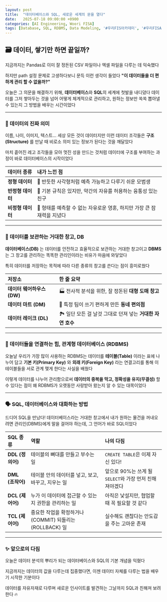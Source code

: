 ```yaml
---
layout: post
title:  "데이터베이스와 SQL, 새로운 세계의 문을 열다"
date:   2025-07-18 09:00:00 +0900
categories: [AI Engineering, Woori FISA]
tags: [Database, SQL, RDBMS, Data Modeling, '#우리FIS아카데미', '#우리FISA', '#AI엔지니어링', '#K-디지털트레이닝', '#우리에프아이에스', '#글로벌소프트웨어캠퍼스']
---
```


## 🗃️ 데이터, 쌓기만 하면 끝일까?

지금까지는 Pandas로 이미 잘 정돈된 CSV 파일이나 엑셀 파일을 다루는 데 익숙했다

하지만 path 설정 문제로 고생하다보니 문득 이런 생각이 들었다
**"이 데이터들을 더 편하게 관리 할 수 없을까?"**

오늘은 그 의문을 해결하기 위해, **데이터베이스**와 **SQL**의 세계에 첫발을 내디뎠다
데이터를 그저 쌓아두는 것을 넘어
어떻게 체계적으로 관리하고, 원하는 정보만 쏙쏙 뽑아낼 수 있는지
그 방법을 배우는 시간이었다

---

### 🤔 데이터의 진짜 의미

이름, 나이, 이미지, 텍스트... 세상 모든 것이 데이터지만
이런 데이터 조각들은 **구조(Structure)** 를 만날 때 비로소 의미 있는 정보가 된다는 것을 깨달았다

마치 흩어진 레고 조각들을 모아 멋진 성을 만드는 것처럼
데이터에 구조를 부여하는 과정이 바로 데이터베이스의 시작이었다

| 데이터 종류 | 내가 느낀 점 |
| :--- | :--- |
| **정형 데이터** | 📐 반듯한 사각형처럼 예측 가능하고 다루기 쉬운 모범생 |
| **반정형 데이터** | 📝 기본 규칙은 있지만, 약간의 자유를 허용하는 융통성 있는 친구 |
| **비정형 데이터** | 🎨 형태를 예측할 수 없는 자유로운 영혼, 하지만 가장 큰 잠재력을 지녔다 |

---

### 🏦 데이터를 보관하는 거대한 창고, DB

**데이터베이스(DB)** 는 데이터를 안전하고 효율적으로 보관하는 거대한 창고이고
**DBMS**는 그 창고를 관리하는 똑똑한 관리인이라는 비유가 마음에 와닿았다

특히 데이터를 저장하는 목적에 따라 다른 종류의 창고를 쓴다는 점이 흥미로웠다

| 저장소 | 한 줄 요약 |
| :--- | :--- |
| **데이터 웨어하우스 (DW)** | 🏭 전사적 분석을 위한, 잘 정돈된 **대형 도매 창고** |
| **데이터 마트 (DM)** | 🏪 특정 팀이 쓰기 편하게 만든 **동네 편의점** |
| **데이터 레이크 (DL)** | 🏞️ 일단 모든 걸 날것 그대로 던져 넣는 **거대한 자연 호수** |

---

### 🤝 데이터들을 연결하는 힘, 관계형 데이터베이스 (RDBMS)

오늘날 우리가 가장 많이 사용하는 RDBMS는
데이터를 **테이블(Table)** 이라는 표에 나누어 담고
**기본 키(Primary Key)** 와 **외래 키(Foreign Key)** 라는 연결고리를 통해
이 테이블들을 서로 관계 맺게 한다는 사실을 배웠다

이렇게 데이터를 나누어 관리함으로써
**데이터의 중복을 막고, 정확성을 유지(무결성)** 할 수 있다는 점이
왜 RDBMS가 오랫동안 사랑받아 왔는지 알 수 있는 대목이었다

---

### 🗣️ SQL, 데이터베이스와 대화하는 방법

드디어 SQL을 만났다!
데이터베이스라는 거대한 창고에서 내가 원하는 물건을 꺼내오려면
관리인(DBMS)에게 말을 걸어야 하는데, 그 언어가 바로 SQL이었다

| SQL 종류 | 역할 | 나의 다짐 |
| :--- | :--- | :--- |
| **DDL (정의어)** | 테이블의 뼈대를 만들고 부수는 일 | `CREATE TABLE`은 이제 자신 있다! |
| **DML (조작어)** | 테이블 안의 데이터를 넣고, 보고, 바꾸고, 지우는 일 | 앞으로 90%는 쓰게 될 `SELECT`와 가장 먼저 친해져야겠다 |
| **DCL (제어어)** | 누가 이 데이터에 접근할 수 있는지 권한을 관리하는 일 | 아직은 낯설지만, 협업할 때 꼭 필요할 것 같다 |
| **TCL (제어어)** | 중요한 작업을 확정하거나(COMMIT) 되돌리는(ROLLBACK) 일 | 실수해도 괜찮다는 안도감을 주는 고마운 존재 |

---

### ✨ 앞으로의 다짐

오늘은 데이터 분석의 뿌리가 되는 데이터베이스와 SQL의 기본 개념을 익혔다

지금까지는 데이터의 값을 다루는데 집중했다면, 이젠 데이터 자체를 다루는 법을 배우기 시작한 기분이다

데이터를 자유자재로 다루며 새로운 인사이트를 발견하는 그날까지
SQL과 친해져 보려 한다 🔥
